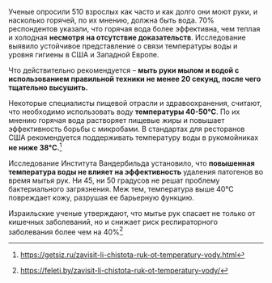 Ученые опросили 510 взрослых как часто и как долго они моют руки, и насколько горячей, по их мнению, должна быть вода. 70% респондентов указали, что горячая вода более эффективна, чем теплая и холодная **несмотря на отсутствие доказательств**. Исследование выявило устойчивое представление о связи температуры воды и уровня гигиены в США и Западной Европе.

Что действительно рекомендуется – **мыть руки мылом и водой с использованием правильной техники не менее 20 секунд, после чего тщательно высушить.**

Некоторые специалисты пищевой отрасли и здравоохранения, считают, что необходимо использовать воду **температуры 40-50°C**. По их мнению горячая вода растворяет пищевые жиры и повышает эффективность борьбы с микробами. В стандартах для ресторанов США рекомендуется поддерживать температуру воды в рукомойниках **не ниже 38°C.**[^1]

Исследование Института Вандербильда установило, что **повышенная температура воды не влияет на эффективность** удаления патогенов во время мытья рук. Ни 45, ни 50 градусов не решат проблему бактериального загрязнения. Меж тем, температура выше 40°С повреждает кожу, разрушая ее барьерную функцию.

Израильские ученые утверждают, что мытье рук спасает не только от кишечных заболеваний, но и снижает риск респираторного заболевания более чем на 40%[^2]

[^1]: https://getsiz.ru/zavisit-li-chistota-ruk-ot-temperatury-vody.html
[^2]: https://feleti.by/zavisit-li-chistota-ruk-ot-temperatury-vody/
